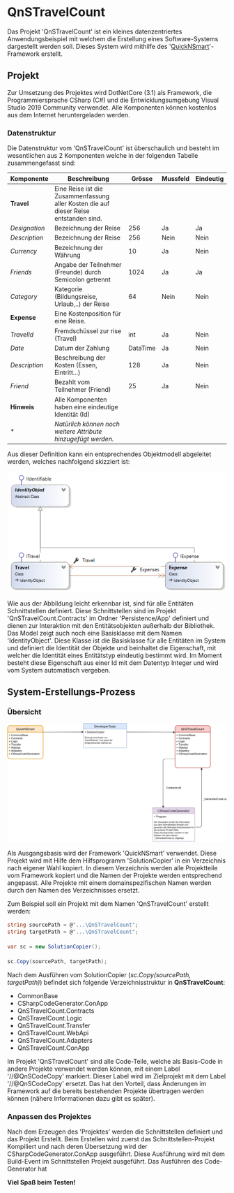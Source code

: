 
# QnSTravelCount

Das Projekt 'QnSTravelCount' ist ein kleines datenzentriertes Anwendungsbeispiel mit welchem die Erstellung eines Software-Systems dargestellt werden soll. Dieses System wird mithilfe des '[QuickNSmart](https://github.com/leoggehrer/QuickNSmart)'-Framework erstellt. 

## Projekt

Zur Umsetzung des Projektes wird DotNetCore (3.1) als Framework, die Programmiersprache CSharp (C#) und die Entwicklungsumgebung Visual Studio 2019 Community verwendet. Alle Komponenten können kostenlos aus dem Internet heruntergeladen werden.

### Datenstruktur

Die Datenstruktur vom 'QnSTravelCount' ist überschaulich und besteht im wesentlichen aus 2 Komponenten welche in der folgenden Tabelle zusammengefasst sind:

|Komponente|Beschreibung|Grösse|Mussfeld|Eindeutig|
|---|---|---|---|---|
|**Travel**|Eine Reise ist die Zusammenfassung aller Kosten die auf dieser Reise entstanden sind.|
|*Designation*|Bezeichnung der Reise|256|Ja|Ja|
|*Description*|Bezeichnung der Reise|256|Nein|Nein|
|*Currency*|Bezeichnung der Währung|10|Ja|Nein|
|*Friends*|Angabe der Teilnehmer (Freunde) durch Semicolon getrennt|1024|Ja|Ja|
|*Category*|Kategorie (Bildungsreise, Urlaub,..) der Reise|64|Nein|Nein|
|**Expense**|Eine Kostenposition für eine Reise.|||
|*TravelId*|Fremdschüssel zur rise (Travel)|int|Ja|Nein|
|*Date*|Datum der Zahlung|DataTime|Ja|Nein|
|*Description*|Beschreibung der Kosten (Essen, Eintritt...)|128|Ja|Nein|
|*Friend*|Bezahlt vom Teilnehmer (Friend)|25|Ja|Nein|
|**Hinweis**|Alle Komponenten haben eine eindeutige Identität (Id)||||
|*|*Natürlich können noch weitere Attribute hinzugefügt werden.*||||

Aus dieser Definition kann ein entsprechendes Objektmodell abgeleitet werden, welches nachfolgend skizziert ist:

![Entities](Entities.png)

Wie aus der Abbildung leicht erkennbar ist, sind für alle Entitäten Schnittstellen definiert. Diese Schnittstellen sind im Projekt 
'QnSTravelCount.Contracts' im Ordner 'Persistence/App' definiert und dienen zur Interaktion mit den Entitätsobjekten außerhalb der Bibliothek. Das Model zeigt auch noch eine Basisklasse mit dem Namen 'IdentityObject'. Diese Klasse ist die Basisklasse für alle Entitäten im System und definiert die Identität der Objekte und beinhaltet die Eigenschaft, mit welcher die Identität eines Entitätstyp eindeutig bestimmt wird. Im Moment besteht diese Eigenschaft aus einer Id mit dem Datentyp Integer und wird vom System automatisch vergeben.  

## System-Erstellungs-Prozess

### Übersicht  

![Erstellungsprozess](QnSTravelCount_Create.png)

Als Ausgangsbasis wird der Framework 'QuickNSmart' verwendet. Diese Projekt wird mit Hilfe dem Hilfsprogramm 'SolutionCopier' in ein Verzeichnis nach eigener Wahl kopiert. In diesem Verzeichnis werden alle Projektteile vom Framework kopiert und die Namen der Projekte werden entsprechend angepasst. Alle Projekte mit einem domainspezifischen Namen werden durch den Namen des Verzeichnisses ersetzt.  

Zum Beispiel soll ein Projekt mit dem Namen 'QnSTravelCount' erstellt werden:

````csharp
string sourcePath = @"...\QnSTravelCount";
string targetPath = @"...\QnSTravelCount";

var sc = new SolutionCopier();

sc.Copy(sourcePath, targetPath);
````

Nach dem Ausführen vom SolutionCopier (*sc.Copy(sourcePath, targetPath)*) befindet sich folgende Verzeichnisstruktur in **QnSTravelCount**:  
- CommonBase
- CSharpCodeGenerator.ConApp
- QnSTravelCount.Contracts
- QnSTravelCount.Logic
- QnSTravelCount.Transfer
- QnSTravelCount.WebApi
- QnSTravelCount.Adapters
- QnSTravelCount.ConApp

Im Projekt 'QnSTravelCount' sind alle Code-Teile, welche als Basis-Code in andere Projekte verwendet werden können, mit einem Label '//@QnSCodeCopy' markiert. Dieser Label wird im Zielprojekt mit dem Label '//@QnSCodeCopy' ersetzt. Das hat den Vorteil, dass Änderungen im Framework auf die bereits bestehenden Projekte übertragen werden können (nähere Informationen dazu gibt es später).  

### Anpassen des Projektes  

Nach dem Erzeugen des 'Projektes' werden die Schnittstellen definiert und das Projekt Erstellt. Beim Erstellen wird zuerst das Schnittstellen-Projekt Kompiliert und nach deren Übersetzung wird der CSharpCodeGenerator.ConApp ausgeführt. Diese Ausführung wird mit dem Build-Event im Schnittstellen Projekt ausgeführt. Das Ausführen des Code-Generator hat 


**Viel Spaß beim Testen!**
